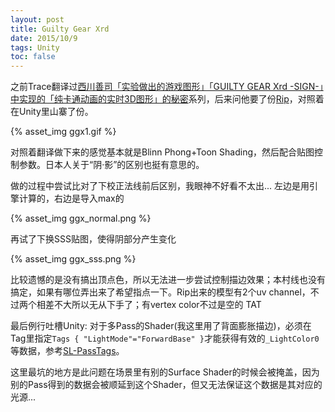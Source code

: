 ```yaml
---
layout: post
title: Guilty Gear Xrd
date: 2015/10/9
tags: Unity
toc: false
---
```


之前Trace翻译过[西川善司「实验做出的游戏图形」「GUILTY GEAR Xrd -SIGN-」中实现的「纯卡通动画的实时3D图形」的秘密](http://www.cnblogs.com/TracePlus/p/4205798.html)系列，后来问他要了份[Rip](http://www.cnblogs.com/TracePlus/p/4234431.html)，对照着在Unity里山寨了份。

<!--more-->

{% asset_img ggx1.gif %}

对照着翻译做下来的感觉基本就是Blinn Phong+Toon Shading，然后配合贴图控制参数。日本人关于“阴·影”的区别也挺有意思的。

做的过程中尝试比对了下校正法线前后区别，我眼神不好看不太出... 左边是用引擎计算的，右边是导入max的

{% asset_img ggx_normal.png %}

再试了下换SSS贴图，使得阴部分产生变化

{% asset_img ggx_sss.png %}

比较遗憾的是没有搞出顶点色，所以无法进一步尝试控制描边效果；本村线也没有搞定，如果有哪位弄出来了希望指点一下。Rip出来的模型有2个uv channel，不过两个相差不大所以无从下手了；有vertex color不过是空的 TAT

最后例行吐槽Unity: 对于多Pass的Shader(我这里用了背面膨胀描边)，必须在Tag里指定`Tags { "LightMode"="ForwardBase" }`才能获得有效的`_LightColor0`等数据，参考[SL-PassTags](http://docs.unity3d.com/Manual/SL-PassTags.html)。

这里最坑的地方是此问题在场景里有别的Surface Shader的时候会被掩盖，因为别的Pass得到的数据会被顺延到这个Shader，但又无法保证这个数据是其对应的光源...
